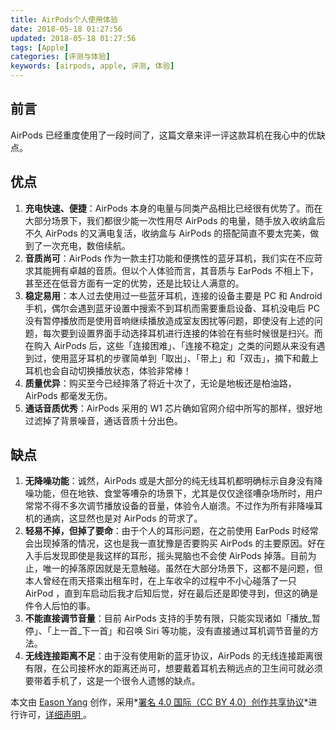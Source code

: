 ```yaml
---
title: AirPods个人使用体验
date: 2018-05-18 01:27:56
updated: 2018-05-18 01:27:56
tags: [Apple]
categories: [评测与体验]
keywords: [airpods, apple, 评测, 体验]
---
```


## 前言

AirPods 已经重度使用了一段时间了，这篇文章来评一评这款耳机在我心中的优缺点。

## 优点

1. **充电快速、便捷**：AirPods 本身的电量与同类产品相比已经很有优势了。而在大部分场景下，我们都很少能一次性用尽 AirPods 的电量，随手放入收纳盒后不久 AirPods 的又满电复活，收纳盒与 AirPods 的搭配简直不要太完美，做到了一次充电，数倍续航。
2. **音质尚可**：AirPods 作为一款主打功能和便携性的蓝牙耳机，我们实在不应苛求其能拥有卓越的音质。但以个人体验而言，其音质与 EarPods 不相上下，甚至还在低音方面有一定的优势，还是比较让人满意的。
3. **稳定易用**：本人过去使用过一些蓝牙耳机，连接的设备主要是 PC 和 Android 手机，偶尔会遇到蓝牙设置中搜索不到耳机而需要重启设备、耳机没电后 PC 没有暂停播放而是使用音响继续播放造成室友困扰等问题，即使没有上述的问题，每次要到设置界面手动选择耳机进行连接的体验在有些时候很是扫兴。而在购入 AirPods 后，这些「连接困难」、「连接不稳定」之类的问题从来没有遇到过，使用蓝牙耳机的步骤简单到「取出」、「带上」和「双击」，摘下和戴上耳机也会自动切换播放状态，体验非常棒！
4. **质量优异**：购买至今已经摔落了将近十次了，无论是地板还是柏油路，AirPods 都毫发无伤。
5. **通话音质优秀**：AirPods 采用的 W1 芯片确如官网介绍中所写的那样，很好地过滤掉了背景噪音，通话音质十分出色。

## 缺点

1. **无降噪功能**：诚然，AirPods 或是大部分的纯无线耳机都明确标示自身没有降噪功能，但在地铁、食堂等嘈杂的场景下，尤其是仅仅途径嘈杂场所时，用户常常不得不多次调节播放设备的音量，体验令人崩溃。不过作为所有非降噪耳机的通病，这显然也是对 AirPods 的苛求了。
2. **轻易不掉，但掉了要命**：由于个人的耳形问题，在之前使用 EarPods 时经常会出现掉落的情况，这也是我一直犹豫是否要购买 AirPods 的主要原因。好在入手后发现即使是我这样的耳形，摇头晃脑也不会使 AirPods 掉落。目前为止，唯一的掉落原因就是无意触碰。虽然在大部分场景下，这都不是问题，但本人曾经在雨天搭乘出租车时，在上车收伞的过程中不小心碰落了一只 AirPod ，直到车启动后我才后知后觉，好在最后还是即使寻到，但这的确是件令人后怕的事。
3. **不能直接调节音量**：目前 AirPods 支持的手势有限，只能实现诸如「播放_暂停」、「上一首_下一首」和召唤 Siri 等功能，没有直接通过耳机调节音量的方法。
4. **无线连接距离不足**：由于没有使用新的蓝牙协议，AirPods 的无线连接距离很有限，在公司接杯水的距离还尚可，想要戴着耳机去稍远点的卫生间可就必须要带着手机了，这是一个很令人遗憾的缺点。

本文由 [Eason Yang](https://easonyang.com) 创作，采用*[署名 4.0 国际（CC BY 4.0）创作共享协议](http://creativecommons.org/licenses/by/4.0/deed.zh)*进行许可，[详细声明 ](https://easonyang.com/about/)。
